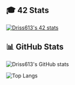 ## 🎓 42 Stats

[![Driss613's 42 stats](https://badge.mediaplus.ma/darkblue/drabarza)](https://github.com/oakoudad/badge42)

## 📊 GitHub Stats

![Driss613's GitHub stats](https://github-readme-stats.vercel.app/api?username=Driss613&show_icons=true&theme=radical)

![Top Langs](https://github-readme-stats.vercel.app/api/top-langs/?username=Driss613&layout=compact&theme=radical)
